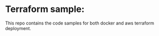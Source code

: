 # Terraform sample:

This repo contains the code samples for both docker and aws terraform deployment.

